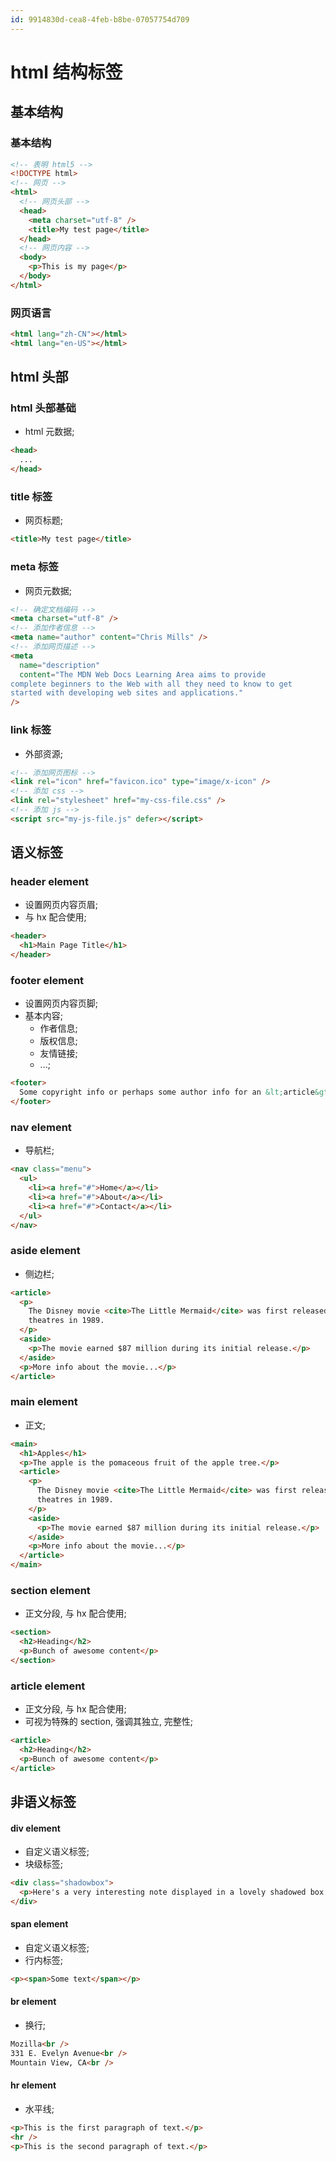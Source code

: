```yaml
---
id: 9914830d-cea8-4feb-b8be-07057754d709
---
```


# html 结构标签

## 基本结构

### 基本结构

```html
<!-- 表明 html5 -->
<!DOCTYPE html>
<!-- 网页 -->
<html>
  <!-- 网页头部 -->
  <head>
    <meta charset="utf-8" />
    <title>My test page</title>
  </head>
  <!-- 网页内容 -->
  <body>
    <p>This is my page</p>
  </body>
</html>
```

### 网页语言

```html
<html lang="zh-CN"></html>
<html lang="en-US"></html>
```

## html 头部

### html 头部基础

- html 元数据;

```html
<head>
  ...
</head>
```

### title 标签

- 网页标题;

```html
<title>My test page</title>
```

### meta 标签

- 网页元数据;

```html
<!-- 确定文档编码 -->
<meta charset="utf-8" />
<!-- 添加作者信息 -->
<meta name="author" content="Chris Mills" />
<!-- 添加网页描述 -->
<meta
  name="description"
  content="The MDN Web Docs Learning Area aims to provide
complete beginners to the Web with all they need to know to get
started with developing web sites and applications."
/>
```

### link 标签

- 外部资源;

```html
<!-- 添加网页图标 -->
<link rel="icon" href="favicon.ico" type="image/x-icon" />
<!-- 添加 css -->
<link rel="stylesheet" href="my-css-file.css" />
<!-- 添加 js -->
<script src="my-js-file.js" defer></script>
```

## 语义标签

### header element

- 设置网页内容页眉;
- 与 hx 配合使用;

```html
<header>
  <h1>Main Page Title</h1>
</header>
```

### footer element

- 设置网页内容页脚;
- 基本内容;
  - 作者信息;
  - 版权信息;
  - 友情链接;
  - ...;

```html
<footer>
  Some copyright info or perhaps some author info for an &lt;article&gt;?
</footer>
```

### nav element

- 导航栏;

```html
<nav class="menu">
  <ul>
    <li><a href="#">Home</a></li>
    <li><a href="#">About</a></li>
    <li><a href="#">Contact</a></li>
  </ul>
</nav>
```

### aside element

- 侧边栏;

```html
<article>
  <p>
    The Disney movie <cite>The Little Mermaid</cite> was first released to
    theatres in 1989.
  </p>
  <aside>
    <p>The movie earned $87 million during its initial release.</p>
  </aside>
  <p>More info about the movie...</p>
</article>
```

### main element

- 正文;

```html
<main>
  <h1>Apples</h1>
  <p>The apple is the pomaceous fruit of the apple tree.</p>
  <article>
    <p>
      The Disney movie <cite>The Little Mermaid</cite> was first released to
      theatres in 1989.
    </p>
    <aside>
      <p>The movie earned $87 million during its initial release.</p>
    </aside>
    <p>More info about the movie...</p>
  </article>
</main>
```

### section element

- 正文分段, 与 hx 配合使用;

```html
<section>
  <h2>Heading</h2>
  <p>Bunch of awesome content</p>
</section>
```

### article element

- 正文分段, 与 hx 配合使用;
- 可视为特殊的 section, 强调其独立, 完整性;

```html
<article>
  <h2>Heading</h2>
  <p>Bunch of awesome content</p>
</article>
```

## 非语义标签

#### div element

- 自定义语义标签;
- 块级标签;

```html
<div class="shadowbox">
  <p>Here's a very interesting note displayed in a lovely shadowed box.</p>
</div>
```

#### span element

- 自定义语义标签;
- 行内标签;

```html
<p><span>Some text</span></p>
```

#### br element

- 换行;

```html
Mozilla<br />
331 E. Evelyn Avenue<br />
Mountain View, CA<br />
```

#### hr element

- 水平线;

```html
<p>This is the first paragraph of text.</p>
<hr />
<p>This is the second paragraph of text.</p>
```
